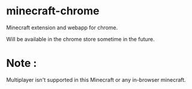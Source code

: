minecraft-chrome
================

Minecraft extension and webapp for chrome.

Will be available in the chrome store sometime in the future.

Note :
======

Multiplayer isn't supported in this Minecraft or any in-browser minecraft.
